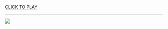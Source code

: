 
<a href="https://premium76.site?title=pokemon_tower_defense_games_unblocked&ref=13M">CLICK TO PLAY</a></h3>
<hr>

<a href="https://premium76.site?title=pokemon_tower_defense_games_unblocked&ref=13M"><img src="https://clearcache.store/games.png"></a>



